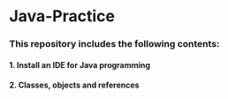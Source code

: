 # Java-Practice
### This repository includes the following contents: 
#### 1. Install an IDE for Java programming
#### 2. Classes, objects and references
